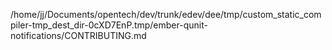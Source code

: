/home/jj/Documents/opentech/dev/trunk/edev/dee/tmp/custom_static_compiler-tmp_dest_dir-0cXD7EnP.tmp/ember-qunit-notifications/CONTRIBUTING.md